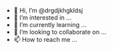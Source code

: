 - 👋 Hi, I’m @drgdjkhgkldsj
- 👀 I’m interested in ...
- 🌱 I’m currently learning ...
- 💞️ I’m looking to collaborate on ...
- 📫 How to reach me ...

<!---
drgdjkhgkldsj/drgdjkhgkldsj is a ✨ special ✨ repository because its `README.md` (this file) appears on your GitHub profile.
You can click the Preview link to take a look at your changes.
--->
